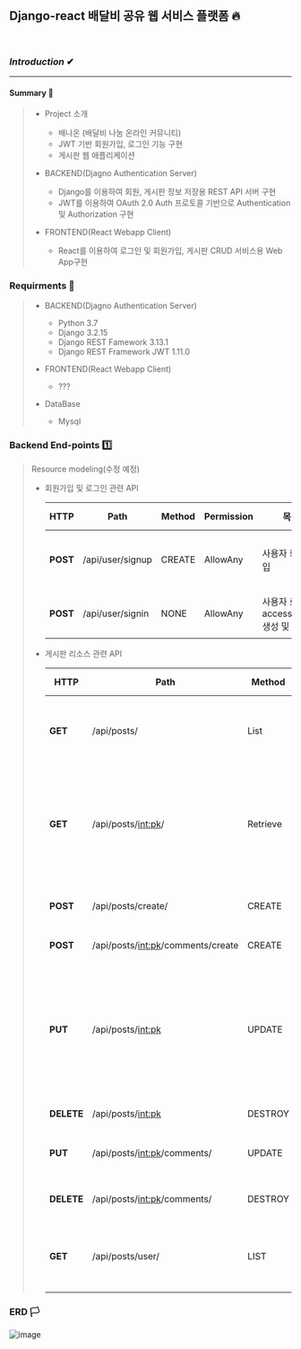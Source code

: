 ## Django-react 배달비 공유 웹 서비스 플랫폼 🔥

<br>

### ***Introduction*** ✔

<hr>

#### Summary 🔽
> - Project 소개
>   - 배나온 (배달비 나눔 온라인 커뮤니티)
>   - JWT 기반 회원가입, 로그인 기능 구현
>   - 게시판 웹 애플리케이션
>  
> - BACKEND(Djagno Authentication Server)
>   - Django를 이용하여 회원, 게시판 정보 저장용 REST API 서버 구현
>   - JWT를 이용하여 OAuth 2.0 Auth 프로토콜 기반으로 Authentication 및 Authorization 구현
> 
> - FRONTEND(React Webapp Client)
>   - React를 이용하여 로그인 및 회원가입, 게시판 CRUD 서비스용 Web App구현

### Requirments 🤔
> - BACKEND(Djagno Authentication Server)
>   - Python 3.7
>   - Django 3.2.15
>   - Django REST Famework 3.13.1
>   - Django REST Framework JWT 1.11.0
> 
> - FRONTEND(React Webapp Client)
>   - ???
> - DataBase
>   - Mysql 

### Backend End-points 1️⃣
> Resource modeling(수정 예정)
> - 회원가입 및 로그인 관련 API
> 
>   |  HTTP |  Path |  Method |  Permission |  목적 | request data(frontend) | response data(backend) |
>   | --- | --- | --- | --- | --- | --- | --- |
>   |**POST** |/api/user/signup|CREATE| AllowAny |사용자 회원가입| JSON { "email", "nickname", "password", "address" } | { "email", "nickname", "password", "address" } |
>   |**POST** |/api/user/signin|NONE| AllowAny |사용자 로그인, access_token 생성 및 반환| JSON { "email", "password" } | { "access_token" }, HTTP_200_OK |
> 
> 
> - 게시판 리소스 관련 API
> 
>   |  HTTP |  Path |  Method |  Permission |  목적 | request data(frontend) | response data(backend) |
>   | --- | --- | --- | --- | --- | --- | --- |
>   |**GET** |/api/posts/|List| AllowAny |게시글 목록 확인| None(아무것도 필요없음) | { "id(post)", "title", "writer", "created_at", "view_count", "comments_count" } |
>   |**GET** |/api/posts/<int:pk>/|Retrieve| Access_token or ReadOnly |게시글 하나 확인(Detail)| None(그러나 path에 post의 id를 입력해야함) | { "id"(post), "title", "writer", "content", "updated_at", "comments": [ { "user, "content", "created_at", "updated_at" },  { "user, "content", "created_at", "updated_at" } ...} ]
>   |**POST** |/api/posts/create/|CREATE| Access_token |게시글 생성| { "title", "content", "category", "address_id" } | { "title", "content", "category"} |
>   |**POST** |/api/posts/<int:pk>/comments/create|CREATE| Access_token | 댓글 생성| { "content" } | {"content"} |
>   |**PUT**  |/api/posts/<int:pk>|UPDATE| Access_token |자신의 게시글 수정| {"title", "content", "category"} |  { "id"(post), "title", "writer", "category", "content", "updated_at", "comments": [ { "user, "content", "created_at", "updated_at" },  { "user, "content", "created_at", "updated_at" } ...} ]
>   |**DELETE**|/api/posts/<int:pk>|DESTROY| Access_token |자신의 글 삭제| None | HTTP_204(콘텐츠 없음) |
>   |**PUT**  |/api/posts/<int:pk>/comments/|UPDATE| Access_token |자신의 댓글 수정| None |  { "id"(comment), "content", "created_at", "updated_at" |
>   |**DELETE**|/api/posts/<int:pk>/comments/|DESTROY| Access_token |자신의 댓글 삭제| None | HTTP_204(콘텐츠 없음) |
>   |**GET**|/api/posts/user/|LIST| Access_token | 내가 쓴 글들 확인 | None | [ { "id", "title", "writer", "category", "addressname", "created_at", "updated_at" } |

### ERD 🏳

![image](https://user-images.githubusercontent.com/87630540/186983541-2726b055-8606-44f0-8eb1-4e62df0cead1.png)
